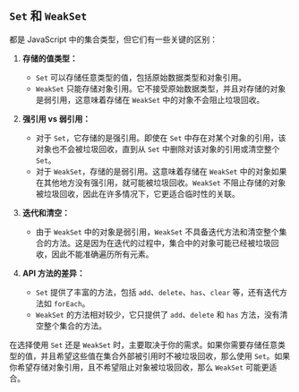 
## `Set` 和 `WeakSet`

都是 JavaScript 中的集合类型，但它们有一些关键的区别：

1. **存储的值类型：**
    
    - `Set` 可以存储任意类型的值，包括原始数据类型和对象引用。
    - `WeakSet` 只能存储对象引用。它不接受原始数据类型，并且对存储的对象是弱引用，这意味着存储在 `WeakSet` 中的对象不会阻止垃圾回收。
2. **强引用 vs 弱引用：**
    
    - 对于 `Set`，它存储的是强引用。即使在 `Set` 中存在对某个对象的引用，该对象也不会被垃圾回收，直到从 `Set` 中删除对该对象的引用或清空整个 `Set`。
    - 对于 `WeakSet`，存储的是弱引用。这意味着存储在 `WeakSet` 中的对象如果在其他地方没有强引用，就可能被垃圾回收。`WeakSet` 不阻止存储的对象被垃圾回收，因此在许多情况下，它更适合临时性的关联。
3. **迭代和清空：**
    
    - 由于 `WeakSet` 中的对象是弱引用，`WeakSet` 不具备迭代方法和清空整个集合的方法。这是因为在迭代的过程中，集合中的对象可能已经被垃圾回收，因此不能准确遍历所有元素。
4. **API 方法的差异：**
    
    - `Set` 提供了丰富的方法，包括 `add`、`delete`、`has`、`clear` 等，还有迭代方法如 `forEach`。
    - `WeakSet` 的方法相对较少，它只提供了 `add`、`delete` 和 `has` 方法，没有清空整个集合的方法。

在选择使用 `Set` 还是 `WeakSet` 时，主要取决于你的需求。如果你需要存储任意类型的值，并且希望这些值在集合外部被引用时不被垃圾回收，那么使用 `Set`。如果你希望存储对象引用，且不希望阻止对象被垃圾回收，那么 `WeakSet` 可能更适合。